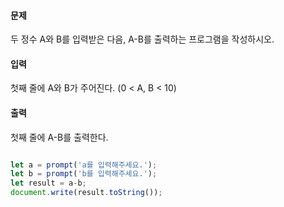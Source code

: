 #### 문제
두 정수 A와 B를 입력받은 다음, A-B를 출력하는 프로그램을 작성하시오.
#### 입력
첫째 줄에 A와 B가 주어진다. (0 < A, B < 10)
#### 출력
첫째 줄에 A-B를 출력한다.

```javascript

let a = prompt('a를 입력해주세요.');
let b = prompt('b를 입력해주세요.');
let result = a-b;
document.write(result.toString());

```

